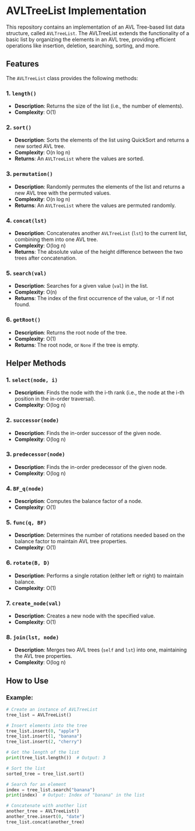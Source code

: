 # AVLTreeList Implementation

This repository contains an implementation of an AVL Tree-based list data structure, called `AVLTreeList`. The AVLTreeList extends the functionality of a basic list by organizing the elements in an AVL tree, providing efficient operations like insertion, deletion, searching, sorting, and more.

## Features

The `AVLTreeList` class provides the following methods:

### 1. `length()`
- **Description**: Returns the size of the list (i.e., the number of elements).
- **Complexity**: O(1)

### 2. `sort()`
- **Description**: Sorts the elements of the list using QuickSort and returns a new sorted AVL tree.
- **Complexity**: O(n log n)
- **Returns**: An `AVLTreeList` where the values are sorted.

### 3. `permutation()`
- **Description**: Randomly permutes the elements of the list and returns a new AVL tree with the permuted values.
- **Complexity**: O(n log n)
- **Returns**: An `AVLTreeList` where the values are permuted randomly.

### 4. `concat(lst)`
- **Description**: Concatenates another `AVLTreeList` (`lst`) to the current list, combining them into one AVL tree.
- **Complexity**: O(log n)
- **Returns**: The absolute value of the height difference between the two trees after concatenation.

### 5. `search(val)`
- **Description**: Searches for a given value (`val`) in the list.
- **Complexity**: O(n)
- **Returns**: The index of the first occurrence of the value, or -1 if not found.

### 6. `getRoot()`
- **Description**: Returns the root node of the tree.
- **Complexity**: O(1)
- **Returns**: The root node, or `None` if the tree is empty.

## Helper Methods

### 1. `select(node, i)`
- **Description**: Finds the node with the i-th rank (i.e., the node at the i-th position in the in-order traversal).
- **Complexity**: O(log n)

### 2. `successor(node)`
- **Description**: Finds the in-order successor of the given node.
- **Complexity**: O(log n)

### 3. `predecessor(node)`
- **Description**: Finds the in-order predecessor of the given node.
- **Complexity**: O(log n)

### 4. `BF_q(node)`
- **Description**: Computes the balance factor of a node.
- **Complexity**: O(1)

### 5. `func(q, BF)`
- **Description**: Determines the number of rotations needed based on the balance factor to maintain AVL tree properties.
- **Complexity**: O(1)

### 6. `rotate(B, D)`
- **Description**: Performs a single rotation (either left or right) to maintain balance.
- **Complexity**: O(1)

### 7. `create_node(val)`
- **Description**: Creates a new node with the specified value.
- **Complexity**: O(1)

### 8. `join(lst, node)`
- **Description**: Merges two AVL trees (`self` and `lst`) into one, maintaining the AVL tree properties.
- **Complexity**: O(log n)

## How to Use

### Example:
```python
# Create an instance of AVLTreeList
tree_list = AVLTreeList()

# Insert elements into the tree
tree_list.insert(0, "apple")
tree_list.insert(1, "banana")
tree_list.insert(2, "cherry")

# Get the length of the list
print(tree_list.length())  # Output: 3

# Sort the list
sorted_tree = tree_list.sort()

# Search for an element
index = tree_list.search("banana")
print(index)  # Output: Index of "banana" in the list

# Concatenate with another list
another_tree = AVLTreeList()
another_tree.insert(0, "date")
tree_list.concat(another_tree)
